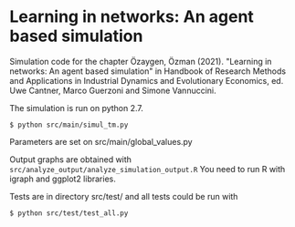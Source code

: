 # Learning in networks: An agent based simulation

Simulation code for the chapter Özaygen, Özman (2021). "Learning in networks: An agent based simulation" in Handbook of Research Methods and Applications in Industrial Dynamics and Evolutionary Economics, ed. Uwe Cantner, Marco Guerzoni and Simone Vannuccini.


The simulation is run on python 2.7.

`$ python src/main/simul_tm.py`

Parameters are set on src/main/global_values.py

Output graphs are obtained with `src/analyze_output/analyze_simulation_output.R` You need to run R with igraph and ggplot2 libraries.

Tests are in directory src/test/ and all tests could be run with

`$ python src/test/test_all.py`
